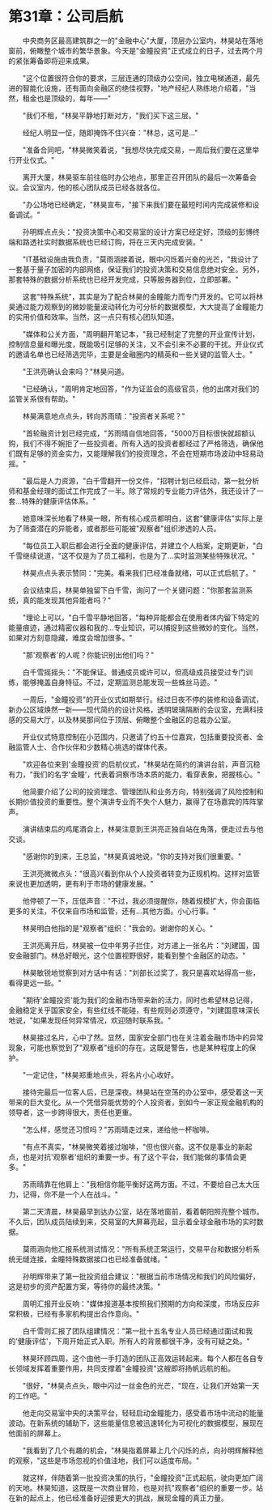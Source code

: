 # 第31章：公司启航

　　中央商务区最高建筑群之一的"金融中心"大厦，顶层办公室内，林昊站在落地窗前，俯瞰整个城市的繁华景象。今天是"金瞳投资"正式成立的日子，过去两个月的紧张筹备即将迎来成果。

　　"这个位置很符合你的要求，三层连通的顶级办公空间，独立电梯通道，最先进的智能化设施，还有面向金融区的绝佳视野，"地产经纪人熟练地介绍着，"当然，租金也是顶级的，每年——"

　　"我们不租，"林昊平静地打断对方，"我们买下这三层。"

　　经纪人明显一怔，随即掩饰不住兴奋："林总，这可是..."

　　"准备合同吧，"林昊微笑着说，"我想尽快完成交易，一周后我们要在这里举行开业仪式。"

　　离开大厦，林昊驱车前往临时办公地点，那里正召开团队的最后一次筹备会议。会议室内，他的核心团队成员已经各就各位。

　　"办公场地已经确定，"林昊宣布，"接下来我们要在最短时间内完成装修和设备调试。"

　　孙明辉点点头："投资决策中心和交易室的设计方案已经定好，顶级的彭博终端和路透社实时数据系统也已经订购，将在三天内完成安装。"

　　"IT基础设施由我负责，"莫雨涵接着说，眼中闪烁着兴奋的光芒，"我设计了一套基于量子加密的内部网络，保证我们的投资决策和交易信息绝对安全。另外，那套特殊的数据分析系统也已经开发完成，只等服务器到位，立即部署。"

　　这套"特殊系统"，其实是为了配合林昊的金瞳能力而专门开发的。它可以将林昊通过能力观察到的微妙能量波动转化为可分析的数据模型，大大提高了金瞳能力的实用价值和效率。当然，这一点只有核心团队知道。

　　"媒体和公关方面，"周明翻开笔记本，"我已经制定了完整的开业宣传计划，控制信息量和曝光度，既能吸引足够的关注，又不会引来不必要的干扰。开业仪式的邀请名单也已经筛选完毕，主要是金融圈内的精英和一些关键的监管人士。"

　　"王洪亮确认会来吗？"林昊问道。

　　"已经确认，"周明肯定地回答，"作为证监会的高级官员，他的出席对我们的监管关系很有帮助。"

　　林昊满意地点点头，转向苏雨晴："投资者关系呢？"

　　"首轮融资计划已经完成，"苏雨晴自信地回答，"5000万目标很快就超额认购，我们不得不婉拒了一些投资者。所有入选的投资者都经过了严格筛选，确保他们既有足够的资金实力，又能理解我们的投资理念，不会在短期市场波动中轻易动摇。"

　　"最后是人力资源，"白千雪翻开一份文件，"招聘计划已经启动，第一批分析师和基金经理的面试工作完成了一半。除了常规的专业能力评估外，我还设计了一套...特殊的健康评估体系。"

　　她意味深长地看了林昊一眼，所有核心成员都明白，这套"健康评估"实际上是为了筛查潜在的异能者，或者那些可能被"观察者"组织渗透的人员。

　　"每位员工入职后都会进行全面的健康评估，并建立个人档案，定期更新，"白千雪继续说道，"这不仅是为了员工福利，也是为了...实时监测某些特殊状况。"

　　林昊点点头表示赞同："完美。看来我们已经准备就绪，可以正式启航了。"

　　会议结束后，林昊单独留下白千雪，询问了一个关键问题："你那套监测系统，真的能发现其他异能者吗？"

　　"理论上可以，"白千雪平静地回答，"每种异能都会在使用者体内留下特定的能量痕迹，通过精密仪器和我的...专业知识，可以捕捉到这些微妙的变化。当然，如果对方刻意隐藏，难度会增加很多。"

　　"那'观察者'的人呢？你能识别出他们吗？"

　　白千雪摇摇头："不能保证。普通成员或许可以，但高级成员接受过专门训练，能够掩盖自身特征。不过，定期监测总能发现一些蛛丝马迹。"

　　一周后，"金瞳投资"的开业仪式如期举行。经过日夜不停的装修和设备调试，新办公区域焕然一新——现代简约的设计风格，透明玻璃隔断的会议室，充满科技感的交易大厅，以及林昊那间位于顶层、俯瞰整个金融区的总裁办公室。

　　开业仪式特意控制在小范围内，只邀请了约五十位嘉宾，包括重要投资者、金融监管人士、合作伙伴和少数精心挑选的媒体代表。

　　"欢迎各位来到'金瞳投资'的启航仪式，"林昊站在简约的演讲台前，声音沉稳有力，"我们的名字'金瞳'，代表着洞察市场本质的能力，看穿表象，把握核心。"

　　他简要介绍了公司的投资理念、管理团队和业务方向，特别强调了风险控制和长期价值投资的重要性。整个演讲专业而不失个人魅力，赢得了在场嘉宾的阵阵掌声。

　　演讲结束后的鸡尾酒会上，林昊注意到王洪亮正独自站在角落，便走过去与他交谈。

　　"感谢你的到来，王总监，"林昊真诚地说，"你的支持对我们很重要。"

　　王洪亮微微点头："很高兴看到你从个人投资者转变为正规机构。这样对监管来说也更加透明，更有利于市场的健康发展。"

　　他停顿了一下，压低声音："不过，我必须提醒你，随着规模扩大，你会面临更多的关注，不仅来自市场和监管，还有...其他方面。小心行事。"

　　林昊明白他指的是"观察者"组织："我会的。谢谢你的关心。"

　　王洪亮离开后，林昊被一位中年男子拦住，对方递上一张名片："刘建国，国安金融部门。林总好眼光，这个位置视野很好，能看到整个金融区的动态。"

　　林昊敏锐地觉察到对方话中有话："刘部长过奖了，我只是喜欢站得高一些，看得更远一些。"

　　"期待'金瞳投资'能为我们的金融市场带来新的活力，同时也希望林总记得，金融稳定关乎国家安全，有些红线不能碰，有些规则必须遵守，"刘建国意味深长地说，"如果发现任何异常情况，欢迎随时联系我。"

　　林昊接过名片，心中了然。显然，国家安全部门也在关注着金融市场中的异常现象，可能也察觉到了"观察者"组织的存在。这既是警告，也是某种程度上的保护。

　　"一定记住，"林昊郑重地点头，将名片小心收好。

　　接待完最后一位客人后，已是深夜。林昊站在空荡的办公室中，感受着这一天带来的巨大变化。从一个凭借异能优势的个人投资者，到如今一家正规金融机构的领导者，这一步跨得很大，责任也更重。

　　"怎么样，感觉还习惯吗？"苏雨晴走过来，递给他一杯咖啡。

　　"有点不真实，"林昊微笑着接过咖啡，"但也很兴奋。这不仅是事业的新起点，也是对抗'观察者'组织的重要一步。有了这个平台，我们能做的事情会更多。"

　　苏雨晴靠在他肩上："我相信你能平衡好这两方面。不过，不要给自己太大压力，记得，你不是一个人在战斗。"

　　第二天清晨，林昊最早到达办公室，站在落地窗前，看着朝阳照亮整个城市。不久后，团队成员陆续到来，交易室的大屏幕亮起，显示着全球金融市场的实时数据。

　　莫雨涵向他汇报系统测试情况："所有系统正常运行，交易平台和数据分析系统无缝连接，金瞳特殊数据接口也已经准备就绪。"

　　孙明辉带来了第一批投资组合建议："根据当前市场情况和我们的风险偏好，这是初步的资产配置方案，等待你的最终决策。"

　　周明汇报开业反响："媒体报道基本按照我们预期的方向和深度，市场反应非常积极，已经有多家机构提出合作意向。"

　　白千雪则汇报了团队组建情况："第一批十五名专业人员已经通过面试和我的'健康评估'，下周开始正式入职。所有人的背景都很干净，没有可疑之处。"

　　林昊环顾四周，这个由他一手打造的团队正高效运转起来。每个人都在各自专长领域发挥着重要作用，共同支撑着"金瞳投资"这艘即将扬帆远航的船。

　　"很好，"林昊点点头，眼中闪过一丝金色的光芒，"现在，让我们开始第一天的工作吧。"

　　他走向交易室中央的决策平台，轻轻启动金瞳能力，感受着市场中流动的能量波动。在新系统的辅助下，这些能量信息被迅速转化为可视化的数据模型，展现在他面前的屏幕上。

　　"我看到了几个有趣的机会，"林昊指着屏幕上几个闪烁的点，向孙明辉解释他的观察，"这些是市场忽视的价值洼地，我们可以适度布局。"

　　就这样，伴随着第一批投资决策的执行，"金瞳投资"正式起航，驶向更加广阔的天地。林昊知道，这既是一次商业冒险，也是对抗"观察者"组织的重要一步。站在新的起点上，他已经准备好迎接更大的挑战，展现金瞳的真正力量。 